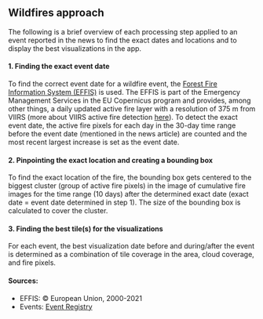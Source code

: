 ## Wildfires approach
The following is a brief overview of each processing step applied to an event reported in the news to find the exact dates and locations and to display the best visualizations in the app.

#### 1. Finding the exact event date
To find the correct event date for a wildfire event, the [Forest Fire Information System (EFFIS)](https://effis.jrc.ec.europa.eu/about-effis) is used. The EFFIS is part of the Emergency Management Services in the EU Copernicus program and provides, among other things, a daily updated active fire layer with a resolution of 375 m from VIIRS (more about VIIRS active fire detection [here](https://gwis.jrc.ec.europa.eu/about-gwis/technical-background/active-fire-detection)). To detect the exact event date, the active fire pixels for each day in the 30-day time range before the event date (mentioned in the news article) are counted and the most recent largest increase is set as the event date.

#### 2. Pinpointing the exact location and creating a bounding box
To find the exact location of the fire, the bounding box gets centered to the biggest cluster (group of active fire pixels) in the image of cumulative fire images for the time range (10 days) after the determined exact date (exact date = event date determined in step 1). The size of the bounding box is calculated to cover the cluster.

#### 3. Finding the best tile(s) for the visualizations
For each event, the best visualization date before and during/after the event is determined as a combination of tile coverage in the area, cloud coverage, and fire pixels. 

#### Sources:
- EFFIS: © European Union, 2000-2021
- Events: [Event Registry](https://eventregistry.org/)

